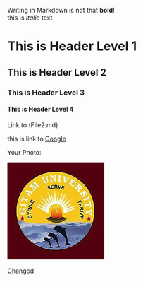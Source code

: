 Writing in Markdown is not that __bold__!  
 this is *italic* text


 # This is Header Level 1
 ## This is Header Level 2
 ### This is Header Level 3 
 #### This is Header Level 4

Link to (File2.md)

 this is link to [Google](https://www.google.com)

 Your Photo:

 ![Saketh](Gitam-logo.jpg)

 Changed